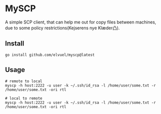 # MySCP

A simple SCP client, that can help me out for copy files between machines, due to some policy restrictions(Kejserens nye Klæder凸).

## Install

```shell
go install github.com/elvuel/myscp@latest
```

## Usage

```shell
# remote to local
myscp -h host:2222 -u user -k ~/.ssh/id_rsa -l /home/user/some.txt -r /home/user/some.txt -ori rtl

# local to remote
myscp -h host:2222 -u user -k ~/.ssh/id_rsa -l /home/user/some.txt -r /home/user/some.txt -ori rtl
```
